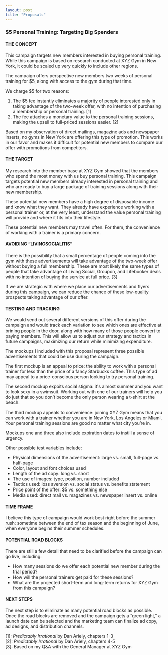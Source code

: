 ```yaml
---
layout: post
title: "Proposals"
---
```


### $5 Personal Training: Targeting Big Spenders

#### THE CONCEPT
This campaign targets new members interested in buying personal training. While this campaign is based on research conducted at XYZ Gym in New York, it could be scaled up very quickly to include other regions.

The campaign offers perspective new members two weeks of personal training for $5, along with access to the gym during that time.

We charge $5 for two reasons:

 1. The $5 fee instantly eliminates a majority of people interested only in taking advantage of the two-week offer, with no intention of purchasing a membership or personal training. [1]
 2. The fee attaches a monetary value to the personal training sessions, making the upsell to full-priced sessions easier. [2]

Based on my observation of direct mailings, magazine ads and newspaper inserts, no gyms in New York are offering this type of promotion. This works in our favor and makes it difficult for potential new members to compare our offer with promotions from competitors.


#### THE TARGET
My research into the member base at XYZ Gym showed that the members who spend the most money with us buy personal training. This campaign targets potential new members already interested in personal training and who are ready to buy a large package of training sessions along with their new membership.

These potential new members have a high degree of disposable income and know what they want. They already have experience working with a personal trainer or, at the very least, understand the value personal training will provide and where it fits into their lifestyle.

These potential new members may travel often. For them, the convenience of working with a trainer is a primary concern. 


#### AVOIDING “LIVINGSOCIALITIS”
There is the possibility that a small percentage of people coming into the gym with these advertisements will take advantage of the two-week offer without buying a full membership. These are most likely the same types of people that take advantage of Living Social, Groupon, and Lifebooker deals with no intention of buying the service at full price. [3]

If we are strategic with where we place our advertisements and flyers during this campaign, we can reduce the chance of these low-quality prospects taking advantage of our offer.


#### TESTING AND TRACKING
We would send out several different versions of this offer during the campaign and would track each variation to see which ones are effective at brining people in the door, along with how many of those people convert to paying members. This will allow us to adjust our strategy and tactics in future campaigns, maximizing our return while minimizing expenditure.

The mockups I included with this proposal represent three possible advertisements that could be use during the campaign.

The first mockup is an appeal to price: the ability to work with a personal trainer for less than the price of a fancy Starbucks coffee. This type of ad may appeal to a price-conscious person looking to try personal training.

The second mockup expoits social stigma: it's almost summer and you want to look sexy in a swimsuit. Working out with one of our trainers will help you do just that so you don’t become the only person wearing a t-shirt at the beach.

The third mockup appeals to convenience: joining XYZ Gym means that you can work with a trainer whether you are in New York, Los Angeles or Miami. Your personal training sessions are good no matter what city you’re in.

Mockups one and three also include expiration dates to instill a sense of urgency. 

Other possible test variables include:

 - Physical dimensions of the advertisement: large vs. small, full-page vs. half-page
 - Color, layout and font choices used
 - Length of the ad copy: long vs. short
 - The use of images: type, position, number included
 - Tactics used: loss aversion vs. social status vs. benefits statement
 - Price point of the offer: $5 vs. something else
 - Media used: direct mail vs. magazines vs. newspaper insert vs. online


#### TIME FRAME
I believe this type of campaign would work best right before the summer rush: sometime between the end of tax season and the beginning of June, when everyone begins their summer schedules.

#### POTENTIAL ROAD BLOCKS
There are still a few detail that need to be clarified before the campaign can go live, including:

 - How many sessions do we offer each potential new member during the trial period?
 - How will the personal trainers get paid for these sessions?
 - What are the projected short-term and long-term returns for XYZ Gym from this campaign?

#### NEXT STEPS

The next step is to eliminate as many potential road blocks as possible. Once the road blocks are removed and the campaign gets a “green light,” a launch date can be selected and the marketing team can finalize ad copy, ad designs, and distribution channels.


   [1]: _Predictably Irrational_ by Dan Ariely, chapters 1-3  
   [2]: _Predictably Irrational_ by Dan Ariely, chapters 4-5  
   [3]: Based on my Q&A with the General Manager at XYZ Gym

